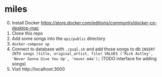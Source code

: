 # miles

0. Install Docker https://store.docker.com/editions/community/docker-ce-desktop-mac
1. Clone this repo
1. Add some songs into the `api/public` directory
1. `docker-compose up`
2. Connect to database with `./psql.sh` and add those songs to db `INSERT INTO songs (title, original_artist, file) VALUES ('Rick Astley', 'Never Gonna Give You Up', 'never.m4a');`
(TODO interface for adding songs)
3. Visit http://localhost:3000
